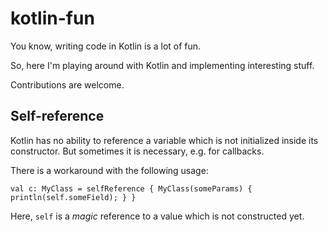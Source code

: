 # kotlin-fun

You know, writing code in Kotlin is a lot of fun.

So, here I'm playing around with Kotlin and implementing interesting stuff.

Contributions are welcome.

## Self-reference

Kotlin has no ability to reference a variable which is not initialized inside its constructor.
But sometimes it is necessary, e.g. for callbacks.

There is a workaround with the following usage:

    val c: MyClass = selfReference { MyClass(someParams) { println(self.someField); } }
    
Here, `self` is a *magic* reference to a value which is not constructed yet.
